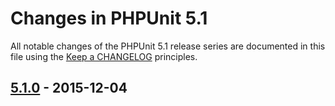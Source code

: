 # Changes in PHPUnit 5.1

All notable changes of the PHPUnit 5.1 release series are documented in this file using the [Keep a CHANGELOG](http://keepachangelog.com/) principles.

## [5.1.0] - 2015-12-04

[5.1.0]: https://github.com/sebastianbergmann/phpunit/compare/5.0...5.1.0


